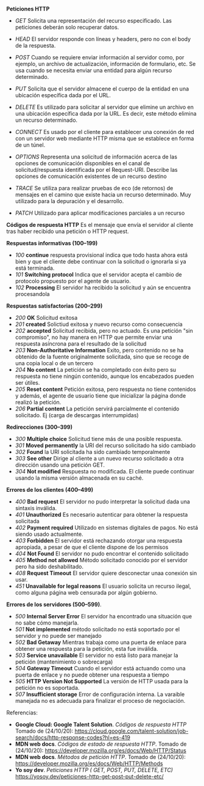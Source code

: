 **Peticiones HTTP**

* *GET*
Solicita una representación del recurso especificado. Las peticiones deberán solo recuperar datos.

* *HEAD*
El servidor responde con líneas y headers, pero no con el body de la respuesta.
* *POST*
Cuando se requiere enviar información al servidor como, por ejemplo, un archivo de actualización, información de formulario, etc. Se usa cuando se necesita enviar una entidad para algún recurso determinado.
* *PUT*
Solicita que el servidor almacene el cuerpo de la entidad en una ubicación específica dada por el URL.
* *DELETE*
Es utilizado para solicitar al servidor que elimine un archivo en una ubicación específica dada por la URL. Es decir, este método elimina un recurso determinado.
* *CONNECT*
Es usado por el cliente para establecer una conexión de red con un servidor web mediante HTTP misma que se establece en forma de un túnel.
* *OPTIONS*
Representa una solicitud de información acerca de las opciones de comunicación disponibles en el canal de solicitud/respuesta identificada por el Request-URI. Describe las opciones de comunicación existentes de un recurso destino
* *TRACE*
Se utiliza para realizar pruebas de eco (de retornos) de mensajes en el camino que existe hacia un recurso determinado. Muy utilizado para la depuración y el desarrollo.
* *PATCH*
Utilizado para aplicar modificaciones parciales a un recurso

**Códigos de respuesta HTTP**
Es el mensaje que envía el servidor al cliente tras haber recibido una petición o HTTP request. 

**Respuestas informativas (100–199)**
* *100* **continue**
respuesta provisional indica que todo hasta ahora está bien y que el cliente debe continuar con la solicitud o ignorarla si ya está terminada.
* *101* **Switching protocol**  Indica que el servidor acepta el cambio de protocolo propuesto por el agente de usuario.
* *102* **Processing** El servidor ha recibido la solicitud y aún se encuentra procesandola

**Respuestas satisfactorias (200–299)**
* *200* **OK** Solicitud exitosa
* *201* **created** Solictiud exitosa y nuevo recurso como consecuencia
* *202* **accepted** Solicitud recibida, pero no actuado. Es una petición "sin compromiso", no hay manera en HTTP que permite enviar una respuesta asíncrona para el resultado  de la solicitud
* *203* **Non-Authoritative Information**  Exito, pero contenido no se ha obtenido de la fuente originalmente solicitada, sino que se recoge de una copia local o de un tercero
* *204* **No content**  La petición se ha completado con éxito pero su respuesta no tiene ningún contenido, aunque los encabezados pueden ser útiles.
* *205* **Reset content** Petición exitosa, pero respuesta no tiene contenidos y además, el agente de usuario tiene que inicializar la página donde realizó la petición.
* *206* **Partial content**  La petición servirá parcialmente el contenido solicitado. Ej (carga de descargas interrumpidas)

**Redirecciones (300–399)**
* *300* **Multiple choice** Solicitud tiene más de una posible respuesta. 
* *301* **Moved permanently** la URI  del recurso solicitado ha sido cambiado
* *302* **Found**  la URI solicitada ha sido cambiado temporalmente
* *303* **See other** Dirige al cliente a un nuevo recurso solicitado a otra dirección usando una petición GET.
* *304* **Not modified** Respuesta no modificada. El cliente puede continuar usando la misma versión almacenada en su caché.


**Errores de los clientes (400–499)**
* *400* **Bad request** El servidor no pudo interpretar la solicitud dada una sintaxis inválida.
* *401* **Unauthorized** Es necesario autenticar para obtener la respuesta solicitada
* *402* **Payment required** Utilizado en sistemas digitales de pagos. No está siendo usado actualmente.
* *403* **Forbidden** El servidor está rechazando otorgar una respuesta apropiada, a pesar de que el cliente dispone de los permisos
* *404* **Not Found** El servidor no pudo encontrar el contenido solicitado
* *405* **Method not allowed** Método solicitado conocido por el servidor pero ha sido deshabilitado.
* *408* **Request Timeout** El servidor quiere desconectar unaa conexión sin usar. 
* *451* **Unavailable for legal reasons** El usuario solicita un recurso ilegal, como alguna página web censurada por algún gobierno.

**Errores de los servidores (500–599)**.
* *500* **Internal Server Error** El servidor ha encontrado una situación que no sabe cómo manejarla.
* *501* **Not implemented** método solicitado no está soportado por el servidor y no puede ser manejado
* *502* **Bad Getaway** Mientras trabaja como una puerta de enlace para obtener una respuesta para la petición, esta fue inválida.
* *503* **Service unavailable** El servidor no está listo para manejar la petición (mantenimiento o sobrecarga)
* *504* **Gateway Timeout** Cuando el servidor está actuando como una puerta de enlace y no puede obtener una respuesta a tiempo
* *505* **HTTP Version Not Supported** La versión de HTTP usada para la petición no es soportada.
* *507* **Insufficient storage** Error de configuración interna. La varaible manejada no es adecuada para finalizar el proceso de negociación.



Referencias:

* **Google Cloud: Google Talent Solution**. *Códigos de respuesta HTTP* Tomado de (24/10/20):  https://cloud.google.com/talent-solution/job-search/docs/http-response-codes?hl=es-419
* **MDN web docs**. *Códigos de estado de respuesta HTTP*. Tomado de (24/10/20): https://developer.mozilla.org/es/docs/Web/HTTP/Status
* **MDN web docs**. *Métodos de petición HTTP*. Tomado de (24/10/20): https://developer.mozilla.org/es/docs/Web/HTTP/Methods
* **Yo soy dev**. *Peticiones HTTP ( GET, POST, PUT, DELETE, ETC)* https://yosoy.dev/peticiones-http-get-post-put-delete-etc/
